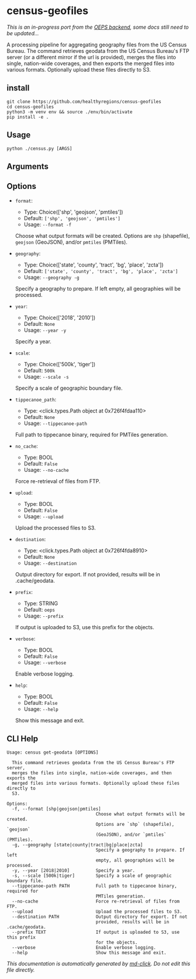 # census-geofiles

_This is an in-progress port from the [OEPS backend](https://github.com/healthyregions/oeps), some docs still need to be updated..._

A processing pipeline for aggregating geography files from the US Census Bureau. The command retrieves geodata from the US Census Bureau's FTP server (or a different mirror if the url is provided), merges the files into single, nation-wide coverages, and then exports the merged files into various formats. Optionally upload these files directly to S3.

## install

```
git clone https://github.com/healthyregions/census-geofiles
cd census-geofiles
python3 -m venv env && source ./env/bin/activate
pip install -e .
```

## Usage

```
python ./census.py [ARGS]
```

## Arguments


## Options

* `format`:
    * Type: Choice(['shp', 'geojson', 'pmtiles'])
    * Default: `['shp', 'geojson', 'pmtiles']`
    * Usage: `--format
-f`

    Choose what output formats will be created. Options are `shp` (shapefile), `geojson` (GeoJSON), and/or `pmtiles` (PMTiles).



* `geography`:
    * Type: Choice(['state', 'county', 'tract', 'bg', 'place', 'zcta'])
    * Default: `['state', 'county', 'tract', 'bg', 'place', 'zcta']`
    * Usage: `--geography
-g`

    Specify a geography to prepare. If left empty, all geographies will be processed.



* `year`:
    * Type: Choice(['2018', '2010'])
    * Default: `None`
    * Usage: `--year
-y`

    Specify a year.



* `scale`:
    * Type: Choice(['500k', 'tiger'])
    * Default: `500k`
    * Usage: `--scale
-s`

    Specify a scale of geographic boundary file.



* `tippecanoe_path`:
    * Type: <click.types.Path object at 0x726f4fdaa110>
    * Default: `None`
    * Usage: `--tippecanoe-path`

    Full path to tippecanoe binary, required for PMTiles generation.



* `no_cache`:
    * Type: BOOL
    * Default: `False`
    * Usage: `--no-cache`

    Force re-retrieval of files from FTP.



* `upload`:
    * Type: BOOL
    * Default: `False`
    * Usage: `--upload`

    Upload the processed files to S3.



* `destination`:
    * Type: <click.types.Path object at 0x726f4fda8910>
    * Default: `None`
    * Usage: `--destination`

    Output directory for export. If not provided, results will be in .cache/geodata.



* `prefix`:
    * Type: STRING
    * Default: `oeps`
    * Usage: `--prefix`

    If output is uploaded to S3, use this prefix for the objects.



* `verbose`:
    * Type: BOOL
    * Default: `False`
    * Usage: `--verbose`

    Enable verbose logging.



* `help`:
    * Type: BOOL
    * Default: `False`
    * Usage: `--help`

    Show this message and exit.



## CLI Help

```
Usage: census get-geodata [OPTIONS]

  This command retrieves geodata from the US Census Bureau's FTP server,
  merges the files into single, nation-wide coverages, and then exports the
  merged files into various formats. Optionally upload these files directly to
  S3.

Options:
  -f, --format [shp|geojson|pmtiles]
                                  Choose what output formats will be created.
                                  Options are `shp` (shapefile), `geojson`
                                  (GeoJSON), and/or `pmtiles` (PMTiles).
  -g, --geography [state|county|tract|bg|place|zcta]
                                  Specify a geography to prepare. If left
                                  empty, all geographies will be processed.
  -y, --year [2018|2010]          Specify a year.
  -s, --scale [500k|tiger]        Specify a scale of geographic boundary file.
  --tippecanoe-path PATH          Full path to tippecanoe binary, required for
                                  PMTiles generation.
  --no-cache                      Force re-retrieval of files from FTP.
  --upload                        Upload the processed files to S3.
  --destination PATH              Output directory for export. If not
                                  provided, results will be in .cache/geodata.
  --prefix TEXT                   If output is uploaded to S3, use this prefix
                                  for the objects.
  --verbose                       Enable verbose logging.
  --help                          Show this message and exit.
```


_This documentation is automatically generated by [md-click](https://github.com/RiveryIo/md-click). Do not edit this file directly._
